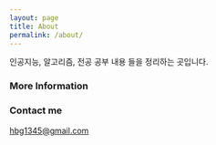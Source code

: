 ```yaml
---
layout: page
title: About
permalink: /about/
---
```


인공지능, 알고리즘, 전공 공부 내용 들을 정리하는 곳입니다.

### More Information


### Contact me

[hbg1345@gmail.com](mailto:email@domain.com)